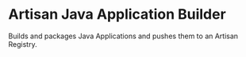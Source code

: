 # Artisan Java Application Builder

Builds and packages Java Applications and pushes them to an Artisan Registry.

